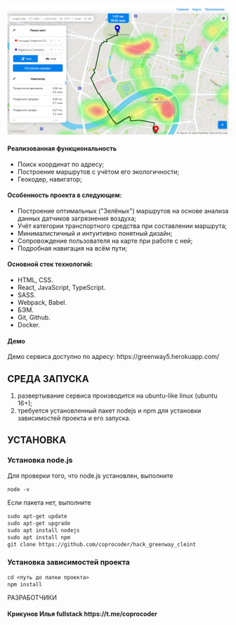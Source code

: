 ![Alt text](/src/images/home/Map1.png "Optional title")

<h4>Реализованная функциональность</h4>
<ul>
    <li>Поиск координат по адресу;</li>
    <li>Построение маршрутов с учётом его экологичности;</li>
    <li>Геокодер, навигатор;</li>
</ul> 
<h4>Особенность проекта в следующем:</h4>
<ul>
 <li>Построение оптимальных ("Зелёных") маршрутов на основе анализа данных датчиков загрязнения воздуха;</li>  
 <li>Учёт категории транспортного средства при составлении маршрута;</li>  
 <li>Минималистичный и интуитивно понятный дизайн;</li>
 <li>Сопровождение пользователя на карте при работе с ней;</li>
 <li>Подробная навигация на всём пути;</li>  
 </ul>
<h4>Основной стек технологий:</h4>
<ul>
	<li>HTML, CSS.</li>
	<li>React, JavaScript, TypeScript.</li>
	<li>SASS.</li>
	<li>Webpack, Babel.</li>
	<li>БЭМ.</li>
	<li>Git, Github.</li>
	<li>Docker.</li>
 </ul>
<h4>Демо</h4>
<p>Демо сервиса доступно по адресу: https://greenway5.herokuapp.com/ </p>


СРЕДА ЗАПУСКА
------------
1) развертывание сервиса производится на ubuntu-like linux (ubuntu 16+);
2) требуется установленный пакет nodejs и npm для установки зависимостей проекта и его запуска.


УСТАНОВКА
------------
### Установка node.js

Для проверки того, что node.js установлен, выполните
~~~
node -v
~~~

Если пакета нет, выполните
~~~
sudo apt-get update
sudo apt-get upgrade
sudo apt install nodejs
sudo apt install npm
git clone https://github.com/coprocoder/hack_greenway_cleint
~~~

### Установка зависимостей проекта

~~~
cd <путь до папки проекта>
npm install
~~~

РАЗРАБОТЧИКИ

<h4>Крикунов Илья fullstack https://t.me/coprocoder</h4>


